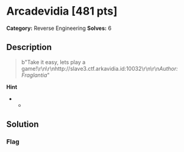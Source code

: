 # Arcadevidia [481 pts]

**Category:** Reverse Engineering
**Solves:** 6

## Description
>b"Take it easy, lets play a game!\r\n\r\nhttp://slave3.ctf.arkavidia.id:10032\r\n\r\n*Author: Fraglantia*"

**Hint**
* -

## Solution

### Flag

